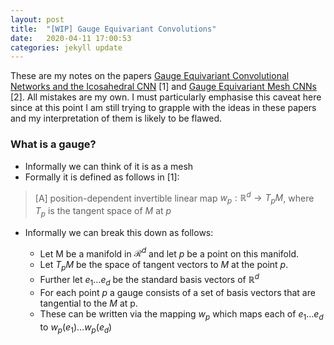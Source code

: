 ```yaml
---
layout: post
title:  "[WIP] Gauge Equivariant Convolutions"
date:   2020-04-11 17:00:53
categories: jekyll update
---
```



These are my notes on the papers [Gauge Equivariant Convolutional Networks and the Icosahedral CNN](https://arxiv.org/pdf/1902.04615v3.pdf) [1] and [Gauge Equivariant Mesh CNNs](https://arxiv.org/pdf/2003.05425v1.pdf) [2]. All mistakes are my own. I must particularly emphasise this caveat here since at this point I am still trying to grapple with the ideas in these papers and my interpretation of them is likely to be flawed. 

### What is a gauge?

- Informally we can think of it is as a mesh
- Formally it is defined as follows in [1]:

> [A] position-dependent invertible linear map $w_p: \mathbb{R}^d \rightarrow T_p M$, 
where $T_p$ is the tangent space of $M$ at $p$

- Informally we can break this down as follows:

  - Let M be a manifold in  $\mathcal{R}^d$ and let $p$ be a point on this manifold.
  - Let $T_pM$ be the space of tangent vectors to $M$ at the point $p$.
  - Further let $e_1 \ldots e_d$ be the standard basis vectors of $\mathbb{R}^d$
  - For each point $p$ a gauge consists of a set of basis vectors that are tangential to the $M$ at p.
  - These can be written via the mapping $w_p$ which maps each of $e_1 \ldots e_d$ to
  $w_p(e_1) \ldots w_p(e_d)$

